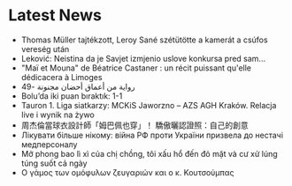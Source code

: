 # Latest News
-  Thomas Müller tajtékzott, Leroy Sané szétütötte a kamerát a csúfos vereség után
-  Leković: Neistina da je Savjet izmjenio uslove konkursa pred sam...
-  "Maï et Mouna" de Béatrice Castaner : un récit puissant qu'elle dédicacera à Limoges
-  رواية من أعماق أحضان مجنونة -49
-  Bolu’da iki puan bıraktık: 1-1
-  Tauron 1. Liga siatkarzy: MCKiS Jaworzno – AZS AGH Kraków. Relacja live i wynik na żywo
-  周杰倫當球衣設計師「姆巴佩也穿」！ 驕傲曬認證照：自己的創意
-  Лікувати більше нікому: війна РФ проти України призвела до нестачі медперсоналу
-  Mở phong bao lì xì của chị chồng, tôi xấu hổ đến đỏ mặt và cư xử lúng túng suốt cả ngày
-  Ο γάμος των ομόφυλων ζευγαριών και ο κ. Κουτσούμπας
